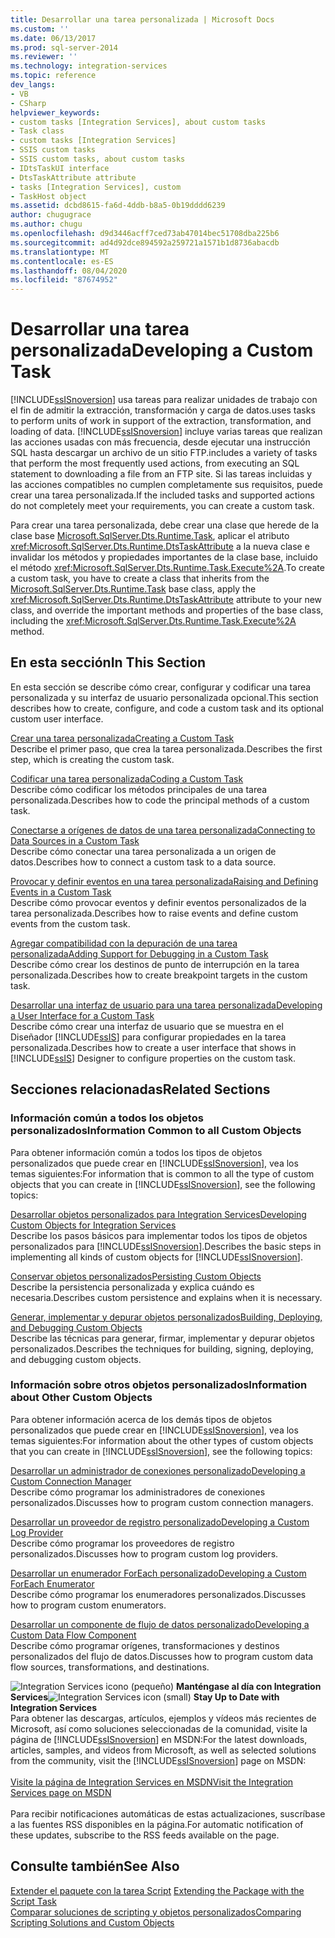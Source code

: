 ```yaml
---
title: Desarrollar una tarea personalizada | Microsoft Docs
ms.custom: ''
ms.date: 06/13/2017
ms.prod: sql-server-2014
ms.reviewer: ''
ms.technology: integration-services
ms.topic: reference
dev_langs:
- VB
- CSharp
helpviewer_keywords:
- custom tasks [Integration Services], about custom tasks
- Task class
- custom tasks [Integration Services]
- SSIS custom tasks
- SSIS custom tasks, about custom tasks
- IDtsTaskUI interface
- DtsTaskAttribute attribute
- tasks [Integration Services], custom
- TaskHost object
ms.assetid: dcbd8615-fa6d-4ddb-b8a5-0b19dddd6239
author: chugugrace
ms.author: chugu
ms.openlocfilehash: d9d3446acff7ced73ab47014bec51708dba225b6
ms.sourcegitcommit: ad4d92dce894592a259721a1571b1d8736abacdb
ms.translationtype: MT
ms.contentlocale: es-ES
ms.lasthandoff: 08/04/2020
ms.locfileid: "87674952"
---
```

# <a name="developing-a-custom-task"></a><span data-ttu-id="2f9db-102">Desarrollar una tarea personalizada</span><span class="sxs-lookup"><span data-stu-id="2f9db-102">Developing a Custom Task</span></span>
  [!INCLUDE[ssISnoversion](../../../includes/ssisnoversion-md.md)] <span data-ttu-id="2f9db-103">usa tareas para realizar unidades de trabajo con el fin de admitir la extracción, transformación y carga de datos.</span><span class="sxs-lookup"><span data-stu-id="2f9db-103">uses tasks to perform units of work in support of the extraction, transformation, and loading of data.</span></span> [!INCLUDE[ssISnoversion](../../../includes/ssisnoversion-md.md)] <span data-ttu-id="2f9db-104">incluye varias tareas que realizan las acciones usadas con más frecuencia, desde ejecutar una instrucción SQL hasta descargar un archivo de un sitio FTP.</span><span class="sxs-lookup"><span data-stu-id="2f9db-104">includes a variety of tasks that perform the most frequently used actions, from executing an SQL statement to downloading a file from an FTP site.</span></span> <span data-ttu-id="2f9db-105">Si las tareas incluidas y las acciones compatibles no cumplen completamente sus requisitos, puede crear una tarea personalizada.</span><span class="sxs-lookup"><span data-stu-id="2f9db-105">If the included tasks and supported actions do not completely meet your requirements, you can create a custom task.</span></span>  
  
 <span data-ttu-id="2f9db-106">Para crear una tarea personalizada, debe crear una clase que herede de la clase base [Microsoft.SqlServer.Dts.Runtime.Task](/dotnet/api/microsoft.sqlserver.dts.runtime.task), aplicar el atributo <xref:Microsoft.SqlServer.Dts.Runtime.DtsTaskAttribute> a la nueva clase e invalidar los métodos y propiedades importantes de la clase base, incluido el método <xref:Microsoft.SqlServer.Dts.Runtime.Task.Execute%2A>.</span><span class="sxs-lookup"><span data-stu-id="2f9db-106">To create a custom task, you have to create a class that inherits from the [Microsoft.SqlServer.Dts.Runtime.Task](/dotnet/api/microsoft.sqlserver.dts.runtime.task) base class, apply the <xref:Microsoft.SqlServer.Dts.Runtime.DtsTaskAttribute> attribute to your new class, and override the important methods and properties of the base class, including the <xref:Microsoft.SqlServer.Dts.Runtime.Task.Execute%2A> method.</span></span>  
  
## <a name="in-this-section"></a><span data-ttu-id="2f9db-107">En esta sección</span><span class="sxs-lookup"><span data-stu-id="2f9db-107">In This Section</span></span>  
 <span data-ttu-id="2f9db-108">En esta sección se describe cómo crear, configurar y codificar una tarea personalizada y su interfaz de usuario personalizada opcional.</span><span class="sxs-lookup"><span data-stu-id="2f9db-108">This section describes how to create, configure, and code a custom task and its optional custom user interface.</span></span>  
  
 [<span data-ttu-id="2f9db-109">Crear una tarea personalizada</span><span class="sxs-lookup"><span data-stu-id="2f9db-109">Creating a Custom Task</span></span>](creating-a-custom-task.md)  
 <span data-ttu-id="2f9db-110">Describe el primer paso, que crea la tarea personalizada.</span><span class="sxs-lookup"><span data-stu-id="2f9db-110">Describes the first step, which is creating the custom task.</span></span>  
  
 [<span data-ttu-id="2f9db-111">Codificar una tarea personalizada</span><span class="sxs-lookup"><span data-stu-id="2f9db-111">Coding a Custom Task</span></span>](coding-a-custom-task.md)  
 <span data-ttu-id="2f9db-112">Describe cómo codificar los métodos principales de una tarea personalizada.</span><span class="sxs-lookup"><span data-stu-id="2f9db-112">Describes how to code the principal methods of a custom task.</span></span>  
  
 [<span data-ttu-id="2f9db-113">Conectarse a orígenes de datos de una tarea personalizada</span><span class="sxs-lookup"><span data-stu-id="2f9db-113">Connecting to Data Sources in a Custom Task</span></span>](connecting-to-data-sources-in-a-custom-task.md)  
 <span data-ttu-id="2f9db-114">Describe cómo conectar una tarea personalizada a un origen de datos.</span><span class="sxs-lookup"><span data-stu-id="2f9db-114">Describes how to connect a custom task to a data source.</span></span>  
  
 [<span data-ttu-id="2f9db-115">Provocar y definir eventos en una tarea personalizada</span><span class="sxs-lookup"><span data-stu-id="2f9db-115">Raising and Defining Events in a Custom Task</span></span>](raising-and-defining-events-in-a-custom-task.md)  
 <span data-ttu-id="2f9db-116">Describe cómo provocar eventos y definir eventos personalizados de la tarea personalizada.</span><span class="sxs-lookup"><span data-stu-id="2f9db-116">Describes how to raise events and define custom events from the custom task.</span></span>  
  
 [<span data-ttu-id="2f9db-117">Agregar compatibilidad con la depuración de una tarea personalizada</span><span class="sxs-lookup"><span data-stu-id="2f9db-117">Adding Support for Debugging in a Custom Task</span></span>](adding-support-for-debugging-in-a-custom-task.md)  
 <span data-ttu-id="2f9db-118">Describe cómo crear los destinos de punto de interrupción en la tarea personalizada.</span><span class="sxs-lookup"><span data-stu-id="2f9db-118">Describes how to create breakpoint targets in the custom task.</span></span>  
  
 [<span data-ttu-id="2f9db-119">Desarrollar una interfaz de usuario para una tarea personalizada</span><span class="sxs-lookup"><span data-stu-id="2f9db-119">Developing a User Interface for a Custom Task</span></span>](developing-a-user-interface-for-a-custom-task.md)  
 <span data-ttu-id="2f9db-120">Describe cómo crear una interfaz de usuario que se muestra en el Diseñador [!INCLUDE[ssIS](../../../includes/ssis-md.md)] para configurar propiedades en la tarea personalizada.</span><span class="sxs-lookup"><span data-stu-id="2f9db-120">Describes how to create a user interface that shows in [!INCLUDE[ssIS](../../../includes/ssis-md.md)] Designer to configure properties on the custom task.</span></span>  
  
## <a name="related-sections"></a><span data-ttu-id="2f9db-121">Secciones relacionadas</span><span class="sxs-lookup"><span data-stu-id="2f9db-121">Related Sections</span></span>  
  
### <a name="information-common-to-all-custom-objects"></a><span data-ttu-id="2f9db-122">Información común a todos los objetos personalizados</span><span class="sxs-lookup"><span data-stu-id="2f9db-122">Information Common to all Custom Objects</span></span>  
 <span data-ttu-id="2f9db-123">Para obtener información común a todos los tipos de objetos personalizados que puede crear en [!INCLUDE[ssISnoversion](../../../includes/ssisnoversion-md.md)], vea los temas siguientes:</span><span class="sxs-lookup"><span data-stu-id="2f9db-123">For information that is common to all the type of custom objects that you can create in [!INCLUDE[ssISnoversion](../../../includes/ssisnoversion-md.md)], see the following topics:</span></span>  
  
 [<span data-ttu-id="2f9db-124">Desarrollar objetos personalizados para Integration Services</span><span class="sxs-lookup"><span data-stu-id="2f9db-124">Developing Custom Objects for Integration Services</span></span>](../developing-custom-objects-for-integration-services.md)  
 <span data-ttu-id="2f9db-125">Describe los pasos básicos para implementar todos los tipos de objetos personalizados para [!INCLUDE[ssISnoversion](../../../includes/ssisnoversion-md.md)].</span><span class="sxs-lookup"><span data-stu-id="2f9db-125">Describes the basic steps in implementing all kinds of custom objects for [!INCLUDE[ssISnoversion](../../../includes/ssisnoversion-md.md)].</span></span>  
  
 [<span data-ttu-id="2f9db-126">Conservar objetos personalizados</span><span class="sxs-lookup"><span data-stu-id="2f9db-126">Persisting Custom Objects</span></span>](../persisting-custom-objects.md)  
 <span data-ttu-id="2f9db-127">Describe la persistencia personalizada y explica cuándo es necesaria.</span><span class="sxs-lookup"><span data-stu-id="2f9db-127">Describes custom persistence and explains when it is necessary.</span></span>  
  
 [<span data-ttu-id="2f9db-128">Generar, implementar y depurar objetos personalizados</span><span class="sxs-lookup"><span data-stu-id="2f9db-128">Building, Deploying, and Debugging Custom Objects</span></span>](../building-deploying-and-debugging-custom-objects.md)  
 <span data-ttu-id="2f9db-129">Describe las técnicas para generar, firmar, implementar y depurar objetos personalizados.</span><span class="sxs-lookup"><span data-stu-id="2f9db-129">Describes the techniques for building, signing, deploying, and debugging custom objects.</span></span>  
  
### <a name="information-about-other-custom-objects"></a><span data-ttu-id="2f9db-130">Información sobre otros objetos personalizados</span><span class="sxs-lookup"><span data-stu-id="2f9db-130">Information about Other Custom Objects</span></span>  
 <span data-ttu-id="2f9db-131">Para obtener información acerca de los demás tipos de objetos personalizados que puede crear en [!INCLUDE[ssISnoversion](../../../includes/ssisnoversion-md.md)], vea los temas siguientes:</span><span class="sxs-lookup"><span data-stu-id="2f9db-131">For information about the other types of custom objects that you can create in [!INCLUDE[ssISnoversion](../../../includes/ssisnoversion-md.md)], see the following topics:</span></span>  
  
 [<span data-ttu-id="2f9db-132">Desarrollar un administrador de conexiones personalizado</span><span class="sxs-lookup"><span data-stu-id="2f9db-132">Developing a Custom Connection Manager</span></span>](../connection-manager/developing-a-custom-connection-manager.md)  
 <span data-ttu-id="2f9db-133">Describe cómo programar los administradores de conexiones personalizados.</span><span class="sxs-lookup"><span data-stu-id="2f9db-133">Discusses how to program custom connection managers.</span></span>  
  
 [<span data-ttu-id="2f9db-134">Desarrollar un proveedor de registro personalizado</span><span class="sxs-lookup"><span data-stu-id="2f9db-134">Developing a Custom Log Provider</span></span>](../log-provider/developing-a-custom-log-provider.md)  
 <span data-ttu-id="2f9db-135">Describe cómo programar los proveedores de registro personalizados.</span><span class="sxs-lookup"><span data-stu-id="2f9db-135">Discusses how to program custom log providers.</span></span>  
  
 [<span data-ttu-id="2f9db-136">Desarrollar un enumerador ForEach personalizado</span><span class="sxs-lookup"><span data-stu-id="2f9db-136">Developing a Custom ForEach Enumerator</span></span>](../foreach-enumerator/developing-a-custom-foreach-enumerator.md)  
 <span data-ttu-id="2f9db-137">Describe cómo programar los enumeradores personalizados.</span><span class="sxs-lookup"><span data-stu-id="2f9db-137">Discusses how to program custom enumerators.</span></span>  
  
 [<span data-ttu-id="2f9db-138">Desarrollar un componente de flujo de datos personalizado</span><span class="sxs-lookup"><span data-stu-id="2f9db-138">Developing a Custom Data Flow Component</span></span>](../data-flow/developing-a-custom-data-flow-component.md)  
 <span data-ttu-id="2f9db-139">Describe cómo programar orígenes, transformaciones y destinos personalizados del flujo de datos.</span><span class="sxs-lookup"><span data-stu-id="2f9db-139">Discusses how to program custom data flow sources, transformations, and destinations.</span></span>  
  
<span data-ttu-id="2f9db-140">![Integration Services icono (pequeño)](../../media/dts-16.gif "Icono de Integration Services (pequeño)")  **Manténgase al día con Integration Services**</span><span class="sxs-lookup"><span data-stu-id="2f9db-140">![Integration Services icon (small)](../../media/dts-16.gif "Integration Services icon (small)")  **Stay Up to Date with Integration Services**</span></span><br /> <span data-ttu-id="2f9db-141">Para obtener las descargas, artículos, ejemplos y vídeos más recientes de Microsoft, así como soluciones seleccionadas de la comunidad, visite la página de [!INCLUDE[ssISnoversion](../../../includes/ssisnoversion-md.md)] en MSDN:</span><span class="sxs-lookup"><span data-stu-id="2f9db-141">For the latest downloads, articles, samples, and videos from Microsoft, as well as selected solutions from the community, visit the [!INCLUDE[ssISnoversion](../../../includes/ssisnoversion-md.md)] page on MSDN:</span></span><br /><br /> [<span data-ttu-id="2f9db-142">Visite la página de Integration Services en MSDN</span><span class="sxs-lookup"><span data-stu-id="2f9db-142">Visit the Integration Services page on MSDN</span></span>](https://go.microsoft.com/fwlink/?LinkId=136655)<br /><br /> <span data-ttu-id="2f9db-143">Para recibir notificaciones automáticas de estas actualizaciones, suscríbase a las fuentes RSS disponibles en la página.</span><span class="sxs-lookup"><span data-stu-id="2f9db-143">For automatic notification of these updates, subscribe to the RSS feeds available on the page.</span></span>  
  
## <a name="see-also"></a><span data-ttu-id="2f9db-144">Consulte también</span><span class="sxs-lookup"><span data-stu-id="2f9db-144">See Also</span></span>  
 <span data-ttu-id="2f9db-145">[Extender el paquete con la tarea Script](../../extending-packages-scripting/task/extending-the-package-with-the-script-task.md) </span><span class="sxs-lookup"><span data-stu-id="2f9db-145">[Extending the Package with the Script Task](../../extending-packages-scripting/task/extending-the-package-with-the-script-task.md) </span></span>  
 [<span data-ttu-id="2f9db-146">Comparar soluciones de scripting y objetos personalizados</span><span class="sxs-lookup"><span data-stu-id="2f9db-146">Comparing Scripting Solutions and Custom Objects</span></span>](../../extending-packages-scripting/comparing-scripting-solutions-and-custom-objects.md)  
  
  

